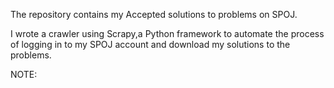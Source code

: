 The repository contains my Accepted solutions to problems on SPOJ. 


I wrote a crawler using Scrapy,a Python framework to automate the process of logging in to my SPOJ account and download my solutions to the problems. </br> 

NOTE: 

